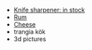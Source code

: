 - [Knife sharpener: in stock](https://www.vassaknivar.se/chefs-choice-knivslip-elektrisk-diamant-cc320.html)
- [Rum](https://www.systembolaget.se/produkt/sprit/diplomatico-35601/)
- [Cheese](https://www.norinsost.se/oppettider/)
- trangia kök
- 3d pictures

